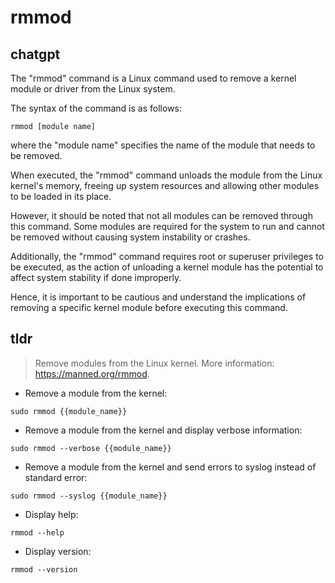 # rmmod 
## chatgpt 
The "rmmod" command is a Linux command used to remove a kernel module or driver from the Linux system. 

The syntax of the command is as follows:

`rmmod [module name]`

where the "module name" specifies the name of the module that needs to be removed.

When executed, the "rmmod" command unloads the module from the Linux kernel's memory, freeing up system resources and allowing other modules to be loaded in its place. 

However, it should be noted that not all modules can be removed through this command. Some modules are required for the system to run and cannot be removed without causing system instability or crashes.

Additionally, the "rmmod" command requires root or superuser privileges to be executed, as the action of unloading a kernel module has the potential to affect system stability if done improperly. 

Hence, it is important to be cautious and understand the implications of removing a specific kernel module before executing this command. 

## tldr 
 
> Remove modules from the Linux kernel.
> More information: <https://manned.org/rmmod>.

- Remove a module from the kernel:

`sudo rmmod {{module_name}}`

- Remove a module from the kernel and display verbose information:

`sudo rmmod --verbose {{module_name}}`

- Remove a module from the kernel and send errors to syslog instead of standard error:

`sudo rmmod --syslog {{module_name}}`

- Display help:

`rmmod --help`

- Display version:

`rmmod --version`
